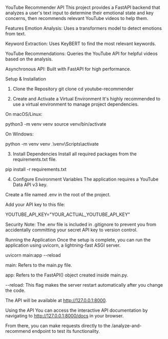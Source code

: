 YouTube Recommender API
This project provides a FastAPI backend that analyzes a user's text input to determine their emotional state and key concerns, then recommends relevant YouTube videos to help them.

Features
Emotion Analysis: Uses a transformers model to detect emotions from text.

Keyword Extraction: Uses KeyBERT to find the most relevant keywords.

YouTube Recommendations: Queries the YouTube API for helpful videos based on the analysis.

Asynchronous API: Built with FastAPI for high performance.

Setup & Installation
1. Clone the Repository
git clone <your-repo-url>
cd youtube-recommender

2. Create and Activate a Virtual Environment
It's highly recommended to use a virtual environment to manage project dependencies.

On macOS/Linux:

python3 -m venv venv
source venv/bin/activate

On Windows:

python -m venv venv
.\venv\Scripts\activate

3. Install Dependencies
Install all required packages from the requirements.txt file.

pip install -r requirements.txt

4. Configure Environment Variables
The application requires a YouTube Data API v3 key.

Create a file named .env in the root of the project.

Add your API key to this file:

YOUTUBE_API_KEY="YOUR_ACTUAL_YOUTUBE_API_KEY"

Security Note: The .env file is included in .gitignore to prevent you from accidentally committing your secret API key to version control.

Running the Application
Once the setup is complete, you can run the application using uvicorn, a lightning-fast ASGI server.

uvicorn main:app --reload

main: Refers to the main.py file.

app: Refers to the FastAPI() object created inside main.py.

--reload: This flag makes the server restart automatically after you change the code.

The API will be available at http://127.0.0.1:8000.

Using the API
You can access the interactive API documentation by navigating to http://127.0.0.1:8000/docs in your browser.

From there, you can make requests directly to the /analyze-and-recommend endpoint to test its functionality.